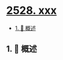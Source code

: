 # [2528. xxx](https://github.com/Tdahuyou/TNotes.leetcode/tree/main/notes/2528.%20xxx)

<!-- region:toc -->

- [1. 📝 概述](#1--概述)

<!-- endregion:toc -->

## 1. 📝 概述
